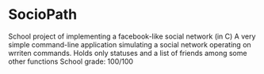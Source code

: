 # SocioPath
School project of implementing a facebook-like social network (in C)
A very simple command-line application simulating a social network operating on wrriten commands.
Holds only statuses and a list of friends among some other functions
School grade: 100/100
